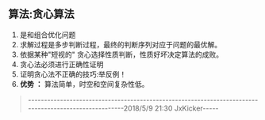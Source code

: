 算法:贪心算法 
----
1. 是和组合优化问题
2. 求解过程是多步判断过程，最终的判断序列对应于问题的最优解。
3. 依据某种"短视的" 贪心选择性质判断，性质好坏决定算法的成败。
4. 贪心法必须进行正确性证明
5. 证明贪心法不正确的技巧:举反例！<br/>
6. **优势 ：** 算法简单，时空和空间复杂性低。

> ------------------------------------------------------------------------------------------------------2018/5/9 21:30 JxKicker-----
